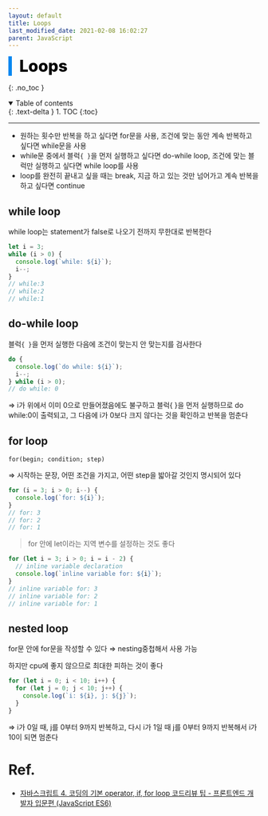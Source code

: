 ```yaml
---
layout: default
title: Loops
last_modified_date: 2021-02-08 16:02:27
parent: JavaScript
---
```


<div style="font-size:32px; font-weight: 800; border-left: 7px solid #0687f0; padding-left:15px !important; color:#000000; margin-bottom:15px;">Loops</div>

{: .no_toc }

<details open markdown="block">
  <summary>
    Table of contents
  </summary>
  {: .text-delta }
1. TOC
{:toc}
</details>

---

- 원하는 횟수만 반복을 하고 싶다면 for문을 사용, 조건에 맞는 동안 계속 반복하고 싶다면 while문을 사용
- while문 중에서 블럭`{ }`을 먼저 실행하고 싶다면 do-while loop, 조건에 맞는 블럭만 실행하고 싶다면 while loop를 사용
- loop를 완전히 끝내고 싶을 때는 break, 지금 하고 있는 것만 넘어가고 계속 반복을 하고 싶다면 continue

## while loop

while loop는 statement가 false로 나오기 전까지 무한대로 반복한다

```jsx
let i = 3;
while (i > 0) {
  console.log(`while: ${i}`);
  i--;
}
// while:3
// while:2
// while:1
```

## do-while loop

블럭`{ }`을 먼저 실행한 다음에 조건이 맞는지 안 맞는지를 검사한다

```jsx
do {
  console.log(`do while: ${i}`);
  i--;
} while (i > 0);
// do while: 0
```

⇒ i가 위에서 이미 0으로 만들어졌음에도 불구하고 블럭{ }을 먼저 실행하므로 do while:0이 출력되고, 그 다음에 i가 0보다 크지 않다는 것을 확인하고 반복을 멈춘다

## for loop

`for(begin; condition; step)`

⇒ 시작하는 문장, 어떤 조건을 가지고, 어떤 step을 밟아갈 것인지 명시되어 있다

```jsx
for (i = 3; i > 0; i--) {
  console.log(`for: ${i}`);
}
// for: 3
// for: 2
// for: 1
```

> for 안에 let이라는 지역 변수를 설정하는 것도 좋다

```jsx
for (let i = 3; i > 0; i = i - 2) {
  // inline variable declaration
  console.log(`inline variable for: ${i}`);
}
// inline variable for: 3
// inline variable for: 2
// inline variable for: 1
```

## nested loop

for문 안에 for문을 작성할 수 있다 ⇒ nesting중첩해서 사용 가능

하지만 cpu에 좋지 않으므로 최대한 피하는 것이 좋다

```jsx
for (let i = 0; i < 10; i++) {
  for (let j = 0; j < 10; j++) {
    console.log(`i: ${i}, j: ${j}`);
  }
}
```

⇒ i가 0일 때, j를 0부터 9까지 반복하고, 다시 i가 1일 때 j를 0부터 9까지 반복해서 i가 10이 되면 멈춘다

# Ref.

- [자바스크립트 4. 코딩의 기본 operator, if, for loop 코드리뷰 팁 - 프론트엔드 개발자 입문편 (JavaScript ES6)](https://www.youtube.com/watch?v=YBjufjBaxHo&list=PLv2d7VI9OotTVOL4QmPfvJWPJvkmv6h-2&index=4)
